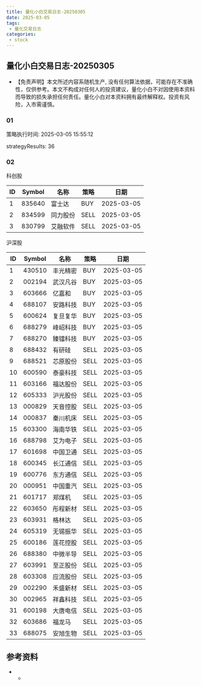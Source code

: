 ```yaml
---
title: 量化小白交易日志-20250305
date: 2025-03-05
tags:
 - 量化交易日志
categories: 
 - stock
---
```


## 量化小白交易日志-20250305

- 【免责声明】本文所述内容系随机生产, 没有任何算法依据，可能存在不准确性，仅供参考。本文不构成对任何人的投资建议，量化小白不对因使用本资料而导致的损失承担任何责任。量化小白对本资料拥有最终解释权。投资有风险，入市需谨慎。

### 01

策略执行时间: 2025-03-05 15:55:12

strategyResults: 36

### 02

科创股

|ID|Symbol|名称|策略|日期|
| ---- | ---- | ---- | ---- | ---- |
|1|835640|富士达|BUY|2025-03-05|
|2|834599|同力股份|SELL|2025-03-05|
|3|830799|艾融软件|SELL|2025-03-05|

沪深股

|ID|Symbol|名称|策略|日期|
| ---- | ---- | ---- | ---- | ---- |
|1|430510|丰光精密|BUY|2025-03-05|
|2|002194|武汉凡谷|BUY|2025-03-05|
|3|603666|亿嘉和|BUY|2025-03-05|
|4|688107|安路科技|BUY|2025-03-05|
|5|600624|复旦复华|BUY|2025-03-05|
|6|688279|峰岹科技|BUY|2025-03-05|
|7|688270|臻镭科技|BUY|2025-03-05|
|8|688432|有研硅|SELL|2025-03-05|
|9|688521|芯原股份|SELL|2025-03-05|
|10|600590|泰豪科技|SELL|2025-03-05|
|11|603166|福达股份|SELL|2025-03-05|
|12|605333|沪光股份|SELL|2025-03-05|
|13|000829|天音控股|SELL|2025-03-05|
|14|000837|秦川机床|SELL|2025-03-05|
|15|603300|海南华铁|SELL|2025-03-05|
|16|688798|艾为电子|SELL|2025-03-05|
|17|601698|中国卫通|SELL|2025-03-05|
|18|600345|长江通信|SELL|2025-03-05|
|19|600776|东方通信|SELL|2025-03-05|
|20|000951|中国重汽|SELL|2025-03-05|
|21|601717|郑煤机|SELL|2025-03-05|
|22|603650|彤程新材|SELL|2025-03-05|
|23|603931|格林达|SELL|2025-03-05|
|24|605319|无锡振华|SELL|2025-03-05|
|25|600186|莲花控股|SELL|2025-03-05|
|26|688380|中微半导|SELL|2025-03-05|
|27|603991|至正股份|SELL|2025-03-05|
|28|603308|应流股份|SELL|2025-03-05|
|29|002290|禾盛新材|SELL|2025-03-05|
|30|002965|祥鑫科技|SELL|2025-03-05|
|31|600198|大唐电信|SELL|2025-03-05|
|32|603686|福龙马|SELL|2025-03-05|
|33|688075|安旭生物|SELL|2025-03-05|

## 参考资料

- -
